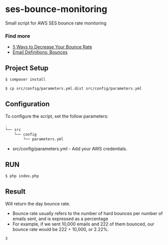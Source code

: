 # ses-bounce-monitoring
Small script for AWS SES bounce rate monitoring

### Find more 
- [5 Ways to Decrease Your Bounce Rate](https://aws.amazon.com/blogs/ses/5-ways-to-decrease-your-bounce-rate/)
- [Email Definitions: Bounces](https://aws.amazon.com/blogs/ses/email-definitions-bounces/)

## Project Setup
```bash
$ composer install
```

```bash
$ cp src/config/parameters.yml.dist src/config/parameters.yml
```

## Configuration
To configure the script, set the follow parameters:
```bash
.
└── src
    └── config
        └── parameters.yml
```
- src/config/parameters.yml - Add your AWS credentials.

## RUN

```bash
$ php index.php
```

## Result
Will return the day bounce rate.
- Bounce rate usually refers to the number of hard bounces per number of emails sent, and is expressed as a percentage
- For example, if we sent 10,000 emails and 222 of them bounced, our bounce rate would be 222 ÷ 10,000, or 2.22%. 
```bash
3
```